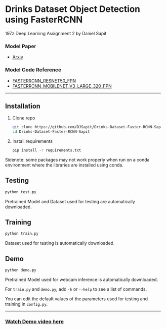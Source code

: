 # Drinks Dataset Object Detection using FasterRCNN
197z Deep Learning Assignment 2 by Daniel Sapit

### Model Paper
* [Arxiv](https://arxiv.org/abs/1506.01497)
### Model Code Reference
* [FASTERRCNN_RESNET50_FPN](https://pytorch.org/vision/stable/generated/torchvision.models.detection.fasterrcnn_resnet50_fpn.html)
* [FASTERRCNN_MOBILENET_V3_LARGE_320_FPN](https://pytorch.org/vision/stable/generated/torchvision.models.detection.fasterrcnn_mobilenet_v3_large_320_fpn.html)

________
Installation
----------

1. Clone repo

    ```bash
    git clone https://github.com/DJSapit/Drinks-Dataset-Faster-RCNN-Sapit.git
    cd Drinks-Dataset-Faster-RCNN-Sapit
    ```

2. Install requirements

    ```bash
    pip install -r requirements.txt
    ```
Sidenote: some packages may not work properly when run on a conda environment where the libraries are installed using conda. 

Testing
----------

```bash
python test.py
```
Pretrained Model and Dataset used for testing are automatically downloaded.

Training
----------

```bash
python train.py
```
Dataset used for testing is automatically downloaded.

Demo
----------

```bash
python demo.py
```
Pretrained Model used for webcam inference is automatically downloaded.


For `train.py` and `demo.py`, add `-h` or `--help` to see a list of commands.

You can edit the default values of the parameters used for testing and training in `config.py`.

________
### [Watch Demo video here](https://drive.google.com/file/d/1n37MeEjphP0xdNksy18eRh_VVImC4YTy/view?usp=sharing)